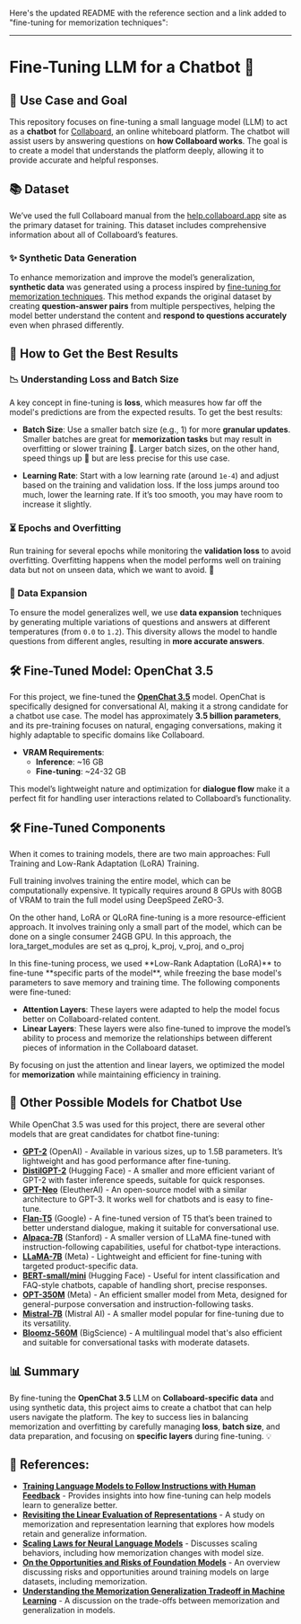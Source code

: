 Here's the updated README with the reference section and a link added to "fine-tuning for memorization techniques":

---

# Fine-Tuning LLM for a Chatbot 🤖

## 🎯 Use Case and Goal
This repository focuses on fine-tuning a small language model (LLM) to act as a **chatbot** for [Collaboard](https://www.collaboard.app), an online whiteboard platform. The chatbot will assist users by answering questions on **how Collaboard works**. The goal is to create a model that understands the platform deeply, allowing it to provide accurate and helpful responses. 

## 📚 Dataset
We’ve used the full Collaboard manual from the [help.collaboard.app](https://help.collaboard.app) site as the primary dataset for training. This dataset includes comprehensive information about all of Collaboard’s features.

### ✨ Synthetic Data Generation
To enhance memorization and improve the model’s generalization, **synthetic data** was generated using a process inspired by [fine-tuning for memorization techniques](https://huggingface.co/blog/fine-tune-gpt). This method expands the original dataset by creating **question-answer pairs** from multiple perspectives, helping the model better understand the content and **respond to questions accurately** even when phrased differently. 

## 🔧 How to Get the Best Results

### 📉 Understanding Loss and Batch Size
A key concept in fine-tuning is **loss**, which measures how far off the model's predictions are from the expected results. To get the best results:

- **Batch Size**: Use a smaller batch size (e.g., 1) for more **granular updates**. Smaller batches are great for **memorization tasks** but may result in overfitting or slower training 🐢. Larger batch sizes, on the other hand, speed things up 🚀 but are less precise for this use case.
  
- **Learning Rate**: Start with a low learning rate (around `1e-4`) and adjust based on the training and validation loss. If the loss jumps around too much, lower the learning rate. If it’s too smooth, you may have room to increase it slightly.

### ⏳ Epochs and Overfitting
Run training for several epochs while monitoring the **validation loss** to avoid overfitting. Overfitting happens when the model performs well on training data but not on unseen data, which we want to avoid. 🛑

### 🔄 Data Expansion
To ensure the model generalizes well, we use **data expansion** techniques by generating multiple variations of questions and answers at different temperatures (from `0.0` to `1.2`). This diversity allows the model to handle questions from different angles, resulting in **more accurate answers**.

## 🛠 Fine-Tuned Model: OpenChat 3.5
For this project, we fine-tuned the **[OpenChat 3.5](https://huggingface.co/openchat/openchat_3.5)** model. OpenChat is specifically designed for conversational AI, making it a strong candidate for a chatbot use case. The model has approximately **3.5 billion parameters**, and its pre-training focuses on natural, engaging conversations, making it highly adaptable to specific domains like Collaboard.

- **VRAM Requirements**: 
  - **Inference**: ~16 GB
  - **Fine-tuning**: ~24-32 GB

This model’s lightweight nature and optimization for **dialogue flow** make it a perfect fit for handling user interactions related to Collaboard’s functionality.

## 🛠 Fine-Tuned Components
When it comes to training models, there are two main approaches: Full Training and Low-Rank Adaptation (LoRA) Training.

Full training involves training the entire model, which can be computationally expensive. It typically requires around 8 GPUs with 80GB of VRAM to train the full model using DeepSpeed ZeRO-3.

On the other hand, LoRA or QLoRA fine-tuning is a more resource-efficient approach. It involves training only a small part of the model, which can be done on a single consumer 24GB GPU. In this approach, the lora_target_modules are set as q_proj, k_proj, v_proj, and o_proj 
<p/>
In this fine-tuning process, we used **Low-Rank Adaptation (LoRA)** to fine-tune **specific parts of the model**, while freezing the base model's parameters to save memory and training time. The following components were fine-tuned:



- **Attention Layers**: These layers were adapted to help the model focus better on Collaboard-related content.
- **Linear Layers**: These layers were also fine-tuned to improve the model’s ability to process and memorize the relationships between different pieces of information in the Collaboard dataset.

By focusing on just the attention and linear layers, we optimized the model for **memorization** while maintaining efficiency in training.

## 🔄 Other Possible Models for Chatbot Use
While OpenChat 3.5 was used for this project, there are several other models that are great candidates for chatbot fine-tuning:

- **[GPT-2](https://huggingface.co/gpt2)** (OpenAI) - Available in various sizes, up to 1.5B parameters. It’s lightweight and has good performance after fine-tuning.
- **[DistilGPT-2](https://huggingface.co/distilgpt2)** (Hugging Face) - A smaller and more efficient variant of GPT-2 with faster inference speeds, suitable for quick responses.
- **[GPT-Neo](https://huggingface.co/EleutherAI/gpt-neo-1.3B)** (EleutherAI) - An open-source model with a similar architecture to GPT-3. It works well for chatbots and is easy to fine-tune.
- **[Flan-T5](https://huggingface.co/google/flan-t5-base)** (Google) - A fine-tuned version of T5 that’s been trained to better understand dialogue, making it suitable for conversational use.
- **[Alpaca-7B](https://huggingface.co/chavinlo/alpaca-native)** (Stanford) - A smaller version of LLaMA fine-tuned with instruction-following capabilities, useful for chatbot-type interactions.
- **[LLaMA-7B](https://huggingface.co/meta-llama/Llama-2-7b)** (Meta) - Lightweight and efficient for fine-tuning with targeted product-specific data.
- **[BERT-small/mini](https://huggingface.co/google/bert_uncased_L-2_H-128_A-2)** (Hugging Face) - Useful for intent classification and FAQ-style chatbots, capable of handling short, precise responses.
- **[OPT-350M](https://huggingface.co/facebook/opt-350m)** (Meta) - An efficient smaller model from Meta, designed for general-purpose conversation and instruction-following tasks.
- **[Mistral-7B](https://huggingface.co/mistralai/Mistral-7B)** (Mistral AI) - A smaller model popular for fine-tuning due to its versatility.
- **[Bloomz-560M](https://huggingface.co/bigscience/bloomz-560m)** (BigScience) - A multilingual model that's also efficient and suitable for conversational tasks with moderate datasets.

## 📊 Summary
By fine-tuning the **OpenChat 3.5** LLM on **Collaboard-specific data** and using synthetic data, this project aims to create a chatbot that can help users navigate the platform. The key to success lies in balancing memorization and overfitting by carefully managing **loss**, **batch size**, and data preparation, and focusing on **specific layers** during fine-tuning. 💡

## 📑 References:
- **[Training Language Models to Follow Instructions with Human Feedback](https://arxiv.org/abs/2203.02155)** - Provides insights into how fine-tuning can help models learn to generalize better.
- **[Revisiting the Linear Evaluation of Representations](https://arxiv.org/abs/2004.05991)** - A study on memorization and representation learning that explores how models retain and generalize information.
- **[Scaling Laws for Neural Language Models](https://arxiv.org/abs/2001.08361)** - Discusses scaling behaviors, including how memorization changes with model size.
- **[On the Opportunities and Risks of Foundation Models](https://arxiv.org/abs/2108.07258)** - An overview discussing risks and opportunities around training models on large datasets, including memorization.
- **[Understanding the Memorization Generalization Tradeoff in Machine Learning](https://arxiv.org/abs/2110.00865)** - A discussion on the trade-offs between memorization and generalization in models.

